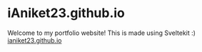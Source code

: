 # iAniket23.github.io
Welcome to my portfolio website! 
This is made using Sveltekit :)   
[ianiket23.github.io](https://ianiket23.github.io)
